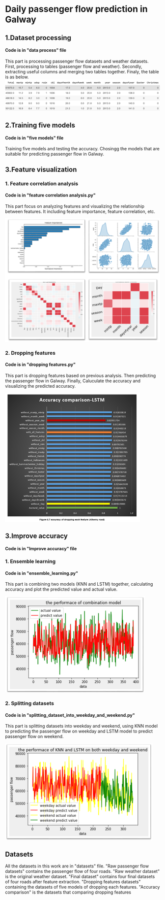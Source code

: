 # Daily passenger flow prediction in Galway
## 1.Dataset processing
#### Code is in "data process" file
This part is processing passenger flow datasets and weather datasets. First, processing to tables (passenger flow and weather). Secondly, extracting useful columns and merging two tables together. Finaly, the table is as below.
![](images/1.png)
## 2.Training five models
#### Code is in "five models" file
Training five models and testing the accuracy. Chosingg the models that are suitable for predicting passenger flow in Galway.

## 3.Feature visualization
### 1. Feature correlation analysis
#### Code is in "feature correlation analysis.py"
This part focus on analyzing features and visualizing the relationship between features. It including feature importance, feature correlation, etc.

![](images/2.png)
### 2. Dropping features
#### Code is in "dropping features.py"
This part is dropping features based on previous analysis. Then predicting the passenger flow in Galway. Finally, Caluculate the accuracy and visualizing the predicted accuracy. 

![](images/3.png)
## 3.Improve accuracy
#### Code is in "Improve accuracy" file
### 1. Ensemble learning
#### Code is in "ensemble_learning.py" 
This part is combining two models (KNN and LSTM) together, calculating accuracy and plot the predicted value and actual value.

![](images/5.png)

### 2. Splitting datasets
#### Code is in "splitting_dataset_into_weekday_and_weekend.py" 
This part is splitting datasets into weekday and weekend, using KNN model to predicting the passenger flow on weekday and LSTM model to predict passenger flow on weekend.

![](images/4.png)

## Datasets
All the datasets in this work are in "datasets" file. 
"Raw passenger flow datasets" contains the passenger flow of four roads. "Raw weather dataset" is the original weather dataset. 
"Final dataset" contains four final datasets of four roads after feature extraction.
"Dropping features datasets" containing the datasets of five models of dropping each features.
"Accuracy comparison" is the datasets that comparing dropping features
